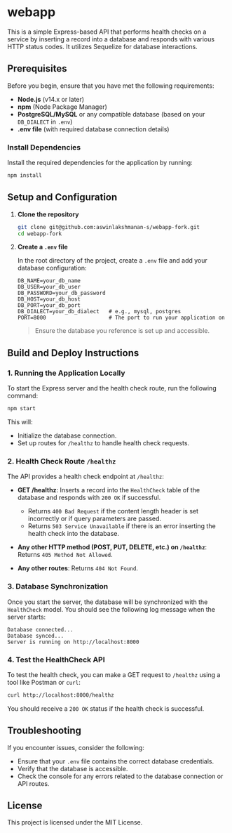 
# webapp

This is a simple Express-based API that performs health checks on a service by inserting a record into a database and responds with various HTTP status codes. It utilizes Sequelize for database interactions.

## Prerequisites

Before you begin, ensure that you have met the following requirements:

- **Node.js** (v14.x or later)
- **npm** (Node Package Manager)
- **PostgreSQL/MySQL** or any compatible database (based on your `DB_DIALECT` in `.env`)
- **.env file** (with required database connection details)

### Install Dependencies

Install the required dependencies for the application by running:

```bash
npm install
```

## Setup and Configuration

1. **Clone the repository**

   ```bash
   git clone git@github.com:aswinlakshmanan-s/webapp-fork.git
   cd webapp-fork
   ```

2. **Create a `.env` file**

   In the root directory of the project, create a `.env` file and add your database configuration:

   ```env
   DB_NAME=your_db_name
   DB_USER=your_db_user
   DB_PASSWORD=your_db_password
   DB_HOST=your_db_host
   DB_PORT=your_db_port
   DB_DIALECT=your_db_dialect   # e.g., mysql, postgres
   PORT=8000                    # The port to run your application on
   ```

   > Ensure the database you reference is set up and accessible.

## Build and Deploy Instructions

### 1. **Running the Application Locally**

To start the Express server and the health check route, run the following command:

```bash
npm start
```

This will:

- Initialize the database connection.
- Set up routes for `/healthz` to handle health check requests.

### 2. **Health Check Route `/healthz`**

The API provides a health check endpoint at `/healthz`:

- **GET /healthz**: Inserts a record into the `HealthCheck` table of the database and responds with `200 OK` if successful.
  - Returns `400 Bad Request` if the content length header is set incorrectly or if query parameters are passed.
  - Returns `503 Service Unavailable` if there is an error inserting the health check into the database.
  
- **Any other HTTP method (POST, PUT, DELETE, etc.) on `/healthz`**: Returns `405 Method Not Allowed`.

- **Any other routes**: Returns `404 Not Found`.

### 3. **Database Synchronization**

Once you start the server, the database will be synchronized with the `HealthCheck` model. You should see the following log message when the server starts:

```
Database connected...
Database synced...
Server is running on http://localhost:8000
```

### 4. **Test the HealthCheck API**

To test the health check, you can make a GET request to `/healthz` using a tool like Postman or `curl`:

```bash
curl http://localhost:8000/healthz
```

You should receive a `200 OK` status if the health check is successful.

## Troubleshooting

If you encounter issues, consider the following:

- Ensure that your `.env` file contains the correct database credentials.
- Verify that the database is accessible.
- Check the console for any errors related to the database connection or API routes.

## License

This project is licensed under the MIT License.
